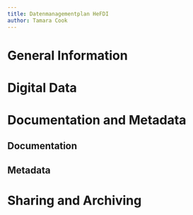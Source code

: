 ```yaml
---
title: Datenmanagementplan HeFDI
author: Tamara Cook
---
```


# General Information

# Digital Data

# Documentation and Metadata

## Documentation

## Metadata

# Sharing and Archiving
